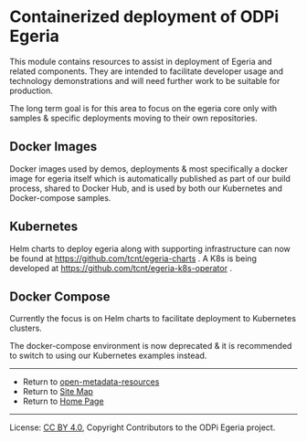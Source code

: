 <!-- SPDX-License-Identifier: CC-BY-4.0 -->
<!-- Copyright Contributors to the Egeria project. -->

# Containerized deployment of ODPi Egeria

This module contains resources to assist in deployment of Egeria and related components. They are intended to
facilitate developer usage and technology demonstrations and will need further work to be suitable for production.

The long term goal is for this area to focus on the egeria core only with samples & specific deployments moving to their own 
repositories. 

## Docker Images

Docker images used by demos, deployments & most specifically a docker image for egeria itself which is automatically published as
part of our build process, shared to Docker Hub, and is used by both our Kubernetes and Docker-compose samples.

## Kubernetes

Helm charts to deploy egeria along with supporting infrastructure can now be found at https://github.com/tcnt/egeria-charts .
A K8s is being developed at https://github.com/tcnt/egeria-k8s-operator .

## Docker Compose

Currently the focus is on Helm charts to facilitate deployment to Kubernetes clusters.

The docker-compose environment is now deprecated & it is recommended to switch to using our Kubernetes examples instead.

----
* Return to [open-metadata-resources](..)
* Return to [Site Map](../../Content-Organization.md)
* Return to [Home Page](../../index.md)

----
License: [CC BY 4.0](https://creativecommons.org/licenses/by/4.0/),
Copyright Contributors to the ODPi Egeria project.
